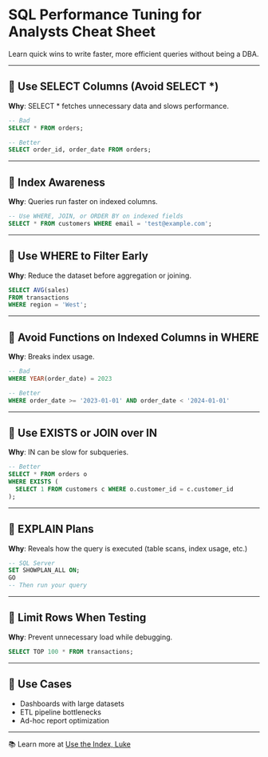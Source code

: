 # SQL Performance Tuning for Analysts Cheat Sheet

Learn quick wins to write faster, more efficient queries without being a DBA.

---

## 🔹 Use SELECT Columns (Avoid SELECT *)

**Why**: SELECT * fetches unnecessary data and slows performance.

```sql
-- Bad
SELECT * FROM orders;

-- Better
SELECT order_id, order_date FROM orders;
```

---

## 🔸 Index Awareness

**Why**: Queries run faster on indexed columns.

```sql
-- Use WHERE, JOIN, or ORDER BY on indexed fields
SELECT * FROM customers WHERE email = 'test@example.com';
```

---

## 🔹 Use WHERE to Filter Early

**Why**: Reduce the dataset before aggregation or joining.

```sql
SELECT AVG(sales)
FROM transactions
WHERE region = 'West';
```

---

## 🔸 Avoid Functions on Indexed Columns in WHERE

**Why**: Breaks index usage.

```sql
-- Bad
WHERE YEAR(order_date) = 2023

-- Better
WHERE order_date >= '2023-01-01' AND order_date < '2024-01-01'
```

---

## 🔹 Use EXISTS or JOIN over IN

**Why**: IN can be slow for subqueries.

```sql
-- Better
SELECT * FROM orders o
WHERE EXISTS (
  SELECT 1 FROM customers c WHERE o.customer_id = c.customer_id
);
```

---

## 🔸 EXPLAIN Plans

**Why**: Reveals how the query is executed (table scans, index usage, etc.)

```sql
-- SQL Server
SET SHOWPLAN_ALL ON;
GO
-- Then run your query
```

---

## 🔹 Limit Rows When Testing

**Why**: Prevent unnecessary load while debugging.

```sql
SELECT TOP 100 * FROM transactions;
```

---

## 🧠 Use Cases
- Dashboards with large datasets
- ETL pipeline bottlenecks
- Ad-hoc report optimization

---

📚 Learn more at [Use the Index, Luke](https://use-the-index-luke.com/)
